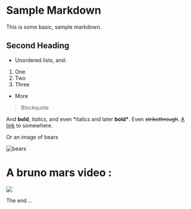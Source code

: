 # Sample Markdown

This is some basic, sample markdown.

## Second Heading

- Unordered lists, and:

1. One
1. Two
1. Three

- More

> Blockquote

And **bold**, _italics_, and even \*italics and later **bold\***. Even ~~strikethrough~~. [A link](https://markdowntohtml.com) to somewhere.

Or an image of bears

![bears](http://placebear.com/200/200)

# A bruno mars video :

[![](http://img.youtube.com/vi/pyYsSY1wxJY/0.jpg)](http://www.youtube.com/watch?v=pyYsSY1wxJY)

The end ...
